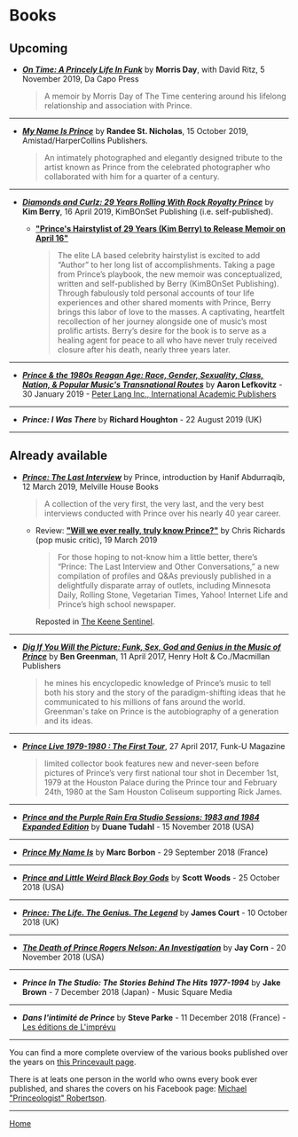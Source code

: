 
# Books

## Upcoming

 - [***On Time: A Princely Life In Funk***](https://www.dacapopress.com/titles/morris-day/on-time/9780306922206/) by **Morris Day**, with David Ritz, 5 November 2019, Da Capo Press

    > A memoir by Morris Day of The Time centering around his lifelong relationship and association with Prince.

---
    
 - [***My Name Is Prince***](https://www.harpercollins.com/9780062939234/my-name-is-prince/) by **Randee St. Nicholas**, 15 October 2019, Amistad/HarperCollins Publishers.
 
    > An intimately photographed and elegantly designed tribute to the artist known as Prince from the celebrated photographer who collaborated with him for a quarter of a century.

---

 - [***Diamonds and Curlz: 29 Years Rolling With Rock Royalty Prince***](http://diamondsncurlz.com/) by **Kim Berry**, 16 April 2019, KimBOnSet Publishing (i.e. self-published).
 
    - [**"Prince's Hairstylist of 29 Years (Kim Berry) to Release Memoir on April 16"**](https://eurweb.com/2019/03/princes-hairstylist-of-29-years-kim-berry-to-release-memoir-on-april-16/)
    
       > The elite LA based celebrity hairstylist is excited to add “Author” to her long list of accomplishments. Taking a page from Prince’s playbook, the new memoir was conceptualized, written and self-published by Berry (KimBOnSet Publishing). Through fabulously told personal accounts of tour life experiences and other shared moments with Prince, Berry brings this labor of love to the masses. A captivating, heartfelt recollection of her journey alongside one of music’s most prolific artists. Berry’s desire for the book is to serve as a healing agent for peace to all who have never truly received closure after his death, nearly three years later.
    
---

 - [***Prince & the 1980s Reagan Age: Race, Gender, Sexuality, Class, Nation, & Popular Music's Transnational Routes***](_URL_) by **Aaron Lefkovitz** - 30 January 2019 - [Peter Lang Inc., International Academic Publishers](https://www.peterlang.com/)

---

 - ***Prince: I Was There*** by **Richard Houghton** - 22 August 2019 (UK)

---

## Already available

 - [***Prince: The Last Interview***](https://www.mhpbooks.com/books/prince-the-last-interview/) by Prince, introduction by Hanif Abdurraqib, 12 March 2019, Melville House Books 

    > A collection of the very first, the very last, and the very best interviews conducted with Prince over his nearly 40 year career.
    
    - Review: [**"Will we ever really, truly know Prince?"**](https://www.washingtonpost.com/entertainment/books/will-we-ever-really-truly-know-prince/2019/03/18/4ae1f464-49a0-11e9-9663-00ac73f49662_story.html) by Chris Richards (pop music critic), 19 March 2019
    
       > For those hoping to not-know him a little better, there’s “Prince: The Last Interview and Other Conversations,” a new compilation of profiles and Q&As previously published in a delightfully disparate array of outlets, including Minnesota Daily, Rolling Stone, Vegetarian Times, Yahoo! Internet Life and Prince’s high school newspaper.
       
       Reposted in [The Keene Sentinel](https://www.sentinelsource.com/will-we-ever-really-truly-know-prince/article_e533dc18-5d86-52b4-b914-73d7f7dac9b6.html).

---

 - [***Dig If You Will the Picture: Funk, Sex, God and Genius in the Music of Prince***](https://us.macmillan.com/books/9781250128379) by **Ben Greenman**, 11 April 2017, Henry Holt & Co./Macmillan Publishers
 
    > he mines his encyclopedic knowledge of Prince’s music to tell both his story and the story of the paradigm-shifting ideas that he communicated to his millions of fans around the world. Greenman's take on Prince is the autobiography of a generation and its ideas.

---
 
 - [***Prince Live 1979-1980 : The First Tour***](http://www.funku.fr/en/2017/prince-live-1979-1980-the-first-tour-2/), 27 April 2017, Funk-U Magazine
 
    > limited collector book features new and never-seen before pictures of Prince’s very first national tour shot in December 1st, 1979 at the Houston Palace during the Prince tour and February 24th, 1980 at the Sam Houston Coliseum supporting Rick James.

---

 - [***Prince and the Purple Rain Era Studio Sessions: 1983 and 1984 Expanded Edition***](https://rowman.com/ISBN/9781538114629/Prince-and-the-Purple-Rain-Era-Studio-Sessions-1983-and-1984-Expanded-Edition) by **Duane Tudahl** - 15 November 2018 (USA)

---

 - [***Prince My Name Is***](http://www.camionblanc.com/detail-livre-prince-my-name-is-1206.php) by **Marc Borbon** - 29 September 2018 (France)

---

 - [***Prince and Little Weird Black Boy Gods***](https://brickcavemedia.com/product/prince-and-little-weird-black-boy-gods-special-edition-paperback/) by **Scott Woods** - 25 October 2018 (USA)

---

 - [***Prince: The Life. The Genius. The Legend***](http://newhavenpublishingltd.com/?page_id=1997) by **James Court** - 10 October 2018 (UK)

---

 - [***The Death of Prince Rogers Nelson: An Investigation***](https://thedeathofprincerogersnelson.com/) by **Jay Corn** - 20 November 2018 (USA)

---

 - ***Prince In The Studio: The Stories Behind The Hits 1977-1994*** by **Jake Brown** - 7 December 2018 (Japan) - Music Square Media

---

 - ***Dans l'intimité de Prince*** by **Steve Parke** - 11 December 2018 (France) - [Les éditions de L'imprévu](http://www.leseditionsdelimprevu.fr/)
 
---

You can find a more complete overview of the various books published over the years on [this Princevault page](http://www.princevault.com/index.php?title=Bibliography). 

There is at leats one person in the world who owns every book ever published, and shares the covers on his Facebook page: [Michael "Princeologist" Robertson](https://www.facebook.com/worldpeacewithmichael).

---

[Home](../)
